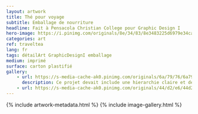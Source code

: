 ```yaml
---
layout: artwork
title: Thé pour voyage
subtitle: Emballage de nourriture
headline: Fait à Pensacola Christian College pour Graphic Design I
hero-image: https://i.pinimg.com/originals/8e/34/83/8e3483225d6979e34ca63c8d535a3067.jpg
categories: art
ref: traveltea
lang: fr
tags: détailArt GraphicDesignI emballage
medium: imprimé
surface: carton plastifié
gallery:
    - url: https://s-media-cache-ak0.pinimg.com/originals/6a/79/76/6a797693126bf6e2897374e67baf8088.jpg
      description: Ce projet devait include une hierarchie claire et des étiquettes nutritionelles
    - url: https://s-media-cache-ak0.pinimg.com/originals/44/d2/e6/44d2e60ede87153accb720aa56e32003.jpg
---
```

{% include artwork-metadata.html %}
{% include image-gallery.html %}
